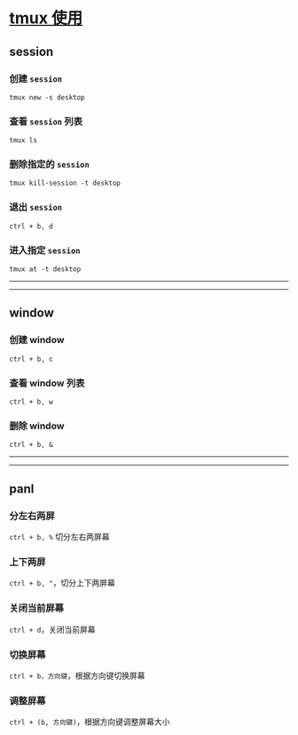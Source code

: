 # [tmux 使用]()

## **session**

### 创建 `session`

```shell
tmux new -s desktop
```

### 查看 `session` 列表

```shell
tmux ls
```

### 删除指定的 `session`

```shell
tmux kill-session -t desktop
```

### 退出 `session`

`ctrl + b, d`

### 进入指定 `session`

```shell
tmux at -t desktop
```

---

---


## window

### 创建 window

```ctrl + b, c```

### 查看 window 列表

```ctrl + b, w```

### 删除 window

```ctrl + b, &```

---

---

## panl

### 分左右两屏

`ctrl + b, %` 切分左右两屏幕

### 上下两屏

`ctrl + b, "`，切分上下两屏幕

### 关闭当前屏幕

`ctrl + d`，关闭当前屏幕

### 切换屏幕

`ctrl + b，方向键`，根据方向键切换屏幕

### 调整屏幕

`ctrl + (b, 方向键)`，根据方向键调整屏幕大小
